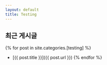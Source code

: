 ```yaml
---
layout: default
title: Testing
---
```


## 최근 게시글

{% for post in site.categories.[testing] %}
  * [{{ post.title }}]({{ post.url }})
{% endfor %}
